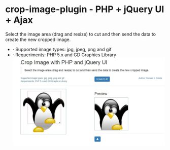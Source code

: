 # crop-image-plugin - PHP + jQuery UI + Ajax
Select the image area (drag and resize) to cut and then send the data to create the new cropped image.

<ul>
<li>· Supported image types: jpg, jpeg, png and gif</li>
<li>· Requeriments: PHP 5.x and GD Graphics Library</li>

<img src="https://github.com/ManuDavila/crop-image-plugin/blob/master/screenshot.jpg" />


